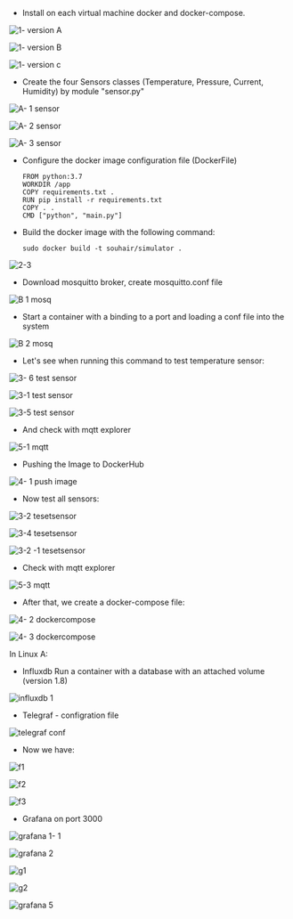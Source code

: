 - Install on each virtual machine docker and docker-compose.

![1- version A](https://user-images.githubusercontent.com/25878224/234697074-ee27f537-754b-4935-a552-43f76bdc7843.PNG)

![1- version B](https://user-images.githubusercontent.com/25878224/234697168-816b99c6-c84f-45f1-a5b7-a51d7c514424.PNG)

![1- version c](https://user-images.githubusercontent.com/25878224/234697182-737a155a-0f8f-4ab9-84e7-6c8fa20391fb.PNG)

-  Create the four Sensors classes (Temperature, Pressure, Current, Humidity) by module "sensor.py"

![A- 1 sensor ](https://user-images.githubusercontent.com/25878224/235059677-3d219643-9710-4199-8916-76d7c819f968.PNG)

![A- 2 sensor ](https://user-images.githubusercontent.com/25878224/235059709-062cf237-5f9e-4ea0-8bdf-b74e7459d3a2.PNG)

![A- 3 sensor ](https://user-images.githubusercontent.com/25878224/235059716-a834701f-fe0b-4e9d-96f6-67001fc99398.PNG)

- Configure the docker image configuration file (DockerFile)

      FROM python:3.7
      WORKDIR /app
      COPY requirements.txt .
      RUN pip install -r requirements.txt
      COPY . .
      CMD ["python", "main.py"]

- Build the docker image with the following command:

      sudo docker build -t souhair/simulator .
      
![2-3](https://user-images.githubusercontent.com/25878224/235060282-8ecb0cc6-78f3-4a1d-afaa-15782bc6011e.PNG)

- Download mosquitto broker, create mosquitto.conf file

![B 1 mosq](https://user-images.githubusercontent.com/25878224/235062194-88a0e5df-c59e-4d56-8648-84c3127bdc53.PNG)

- Start a container with a binding to a port and loading a conf file into the system

![B 2  mosq](https://user-images.githubusercontent.com/25878224/235062613-a823d3e5-bbd6-4e00-8ce1-6488e5acbe8e.PNG)

- Let's see when running this command to test temperature sensor: 

![3- 6 test sensor](https://user-images.githubusercontent.com/25878224/235064111-59c08193-60a6-4e1c-9f97-717ef6a3a63d.PNG)

![3-1 test sensor](https://user-images.githubusercontent.com/25878224/235064130-5a82d272-818a-49ae-8d53-3e826f6a8cc0.PNG)

![3-5 test sensor](https://user-images.githubusercontent.com/25878224/235064223-3cd49436-a18d-48c3-95dd-cdaabfba1424.PNG)

- And check with mqtt explorer

![5-1 mqtt](https://user-images.githubusercontent.com/25878224/235063223-29384927-36ec-483a-9fc8-d1ceedeb4c9f.PNG)


- Pushing the Image to DockerHub

![4- 1 push image](https://user-images.githubusercontent.com/25878224/235063094-cf5382fc-31ec-4e24-bb40-2c84a3a6b112.PNG) 

- Now test all sensors:

![3-2 tesetsensor](https://user-images.githubusercontent.com/25878224/235063689-efbb0454-b255-4288-be44-e04beb389fe8.PNG)

![3-4 tesetsensor](https://user-images.githubusercontent.com/25878224/235064211-247cd9fa-c7db-4bc4-9165-26b15aa9bb3c.PNG)

![3-2 -1 tesetsensor](https://user-images.githubusercontent.com/25878224/235063939-1f29b84a-4c0a-48d7-a14a-d1f702212b1b.PNG)


- Check with mqtt explorer

![5-3 mqtt](https://user-images.githubusercontent.com/25878224/235063315-6e97974e-e161-4947-bbc2-f03dd62ec598.PNG)

- After that, we create a docker-compose file:

![4- 2 dockercompose](https://user-images.githubusercontent.com/25878224/235065175-017622e7-1f0a-4d53-8530-821f787057d6.PNG)

![4- 3 dockercompose](https://user-images.githubusercontent.com/25878224/235065490-44a39c93-4680-4972-ba9f-0e221ed66b24.PNG)

 In Linux A: 
- Influxdb 
Run a container with a database with an attached volume (version 1.8)

![influxdb 1](https://user-images.githubusercontent.com/25878224/235066231-131e54e7-93a2-429a-a40a-985b413cb592.PNG)

- Telegraf - configration file

![telegraf conf](https://user-images.githubusercontent.com/25878224/235066474-db765f99-3908-4e73-91b8-e5f41a9dab50.PNG)

- Now we have:

![f1](https://user-images.githubusercontent.com/25878224/235067314-9b0fc5e7-03e6-416f-b010-4e83445e7e5f.PNG)

![f2](https://user-images.githubusercontent.com/25878224/235067324-c976bfbf-e29b-4f4d-8f3a-6e31e4770036.PNG)

![f3](https://user-images.githubusercontent.com/25878224/235067345-81b4ed28-8be9-4f21-a521-2d03533cb9f8.PNG)

- Grafana on port 3000

![grafana 1- 1 ](https://user-images.githubusercontent.com/25878224/235066132-86838126-656b-4e4c-93b2-56bb8ef54275.PNG)

![grafana 2](https://user-images.githubusercontent.com/25878224/235066148-0315a22a-b44e-4f40-9255-a9e12daf1329.PNG)

![g1](https://user-images.githubusercontent.com/25878224/235069233-6ff21b4a-5ebe-4417-bb44-56814e8efde2.PNG)

![g2](https://user-images.githubusercontent.com/25878224/235069252-7aeb372c-54b7-4cc8-bd3f-8a4306105502.PNG)

![grafana 5](https://user-images.githubusercontent.com/25878224/235342386-89121400-b008-4cfd-8d43-570977a0f8aa.PNG)
